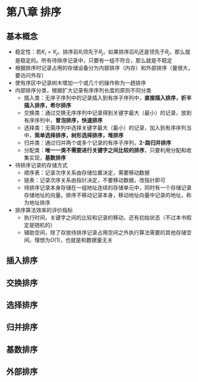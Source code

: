 # 第八章 排序

## 基本概念

* 稳定性：若$K_i=K_j$，排序前$R_i$领先于$R_j$，如果排序后$R_i$还是领先于$R_j$，那么就是稳定的。所有待排序记录中，只要有一组不符合，那么就是不稳定
* 根据排序时记录占用的存储设备分为内部排序（内存）和外部排序（量很大，要访问外存）
* 使有序区中记录树木增加一个或几个的操作称为一趟排序
* 内部排序分类，根据扩大记录有序序列长度的原则不同分类
	* 插入类：无序子序列中的记录插入到有序子序列中，**直接插入排序，折半插入排序，希尔排序**
	* 交换类：通过交换无序序列中记录得到关键字最大（最小）的记录，放到有序序列中，**冒泡排序，快速排序**
	* 选择类：无需序列中选择关键字最大（最小）的记录，加入到有序序列当中，**简单选择排序，树形选择排序，堆排序**
	* 归并类：通过归并两个或多个记录的有序子序列，**2-路归并排序**
	* 分配类：**唯一一类不需要进行关键字之间比较的排序**，只要利用分配和收集实现，**基数排序**
* 待排序记录的存储方式
	* 顺序表：记录次序关系由存储位置决定，需要移动数据
	* 链表：记录次序关系由指针决定，不要移动数据，改指针即可
	* 待排序记录本身存储在一组地址连续的存储单元中，同时有一个存储记录存储地址的向量。排序不移动记录本身，移动地址向量中记录的地址，称为地址排序
* 排序算法效率的评价指标
	* 执行时间，关键字之间的比较和记录的移动，还有初始状态（不过本书假定是随机的）
	* 辅助空间，除了存放待排序记录占用空间之外执行算法需要的其他存储空间。理想为$O(1)$，也就是和数据量无关

## 插入排序



## 交换排序



## 选择排序



## 归并排序



## 基数排序



## 外部排序